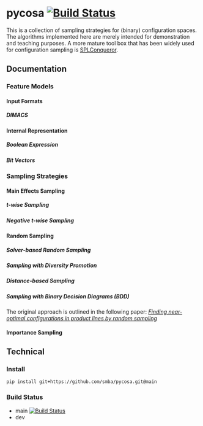 # pycosa [![Build Status](https://travis-ci.org/smba/pycosa.svg?branch=main)](https://travis-ci.org/smba/pycosa)
This is a collection of sampling strategies for (binary) configuration spaces. The algorithms implemented here are merely intended for demonstration and teaching purposes. A more mature tool box that has been widely used for configuration sampling is [SPLConqueror](https://github.com/se-sic/SPLConqueror).
## Documentation
### Feature Models

#### Input Formats
##### DIMACS
#### Internal Representation
##### Boolean Expression
##### Bit Vectors

### Sampling Strategies
#### Main Effects Sampling
##### t-wise Sampling
##### Negative t-wise Sampling

#### Random Sampling
##### Solver-based Random Sampling
##### Sampling with Diversity Promotion
##### Distance-based Sampling
##### Sampling with Binary Decision Diagrams (BDD)
The original approach is outlined in the following paper: [_Finding near-optimal configurations in product lines by random sampling_](https://doi.org/10.1145/3106237.3106273)

#### Importance Sampling

## Technical
### Install
```
pip install git+https://github.com/smba/pycosa.git@main
```

### Build Status
* main [![Build Status](https://travis-ci.org/smba/pycosa.svg?branch=main)](https://travis-ci.org/smba/pycosa)
* dev

